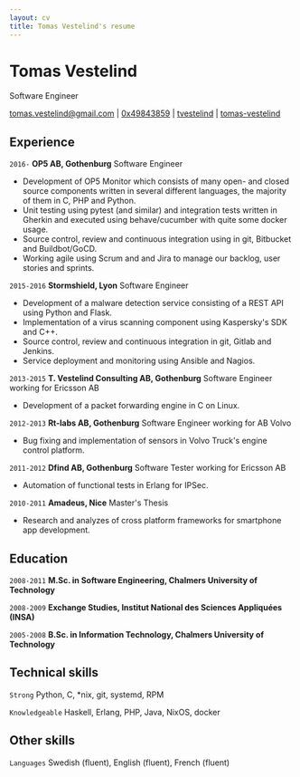 ```yaml
---
layout: cv
title: Tomas Vestelind's resume
---
```

# Tomas Vestelind
Software Engineer

<div id="webaddress">
  <i class="fa fa-envelope"></i> <a href="mailto:tomas.vestelind@gmail.com">tomas.vestelind@gmail.com</a>
|
  <i class="fa fa-key"></i> <a href="https://pgp.mit.edu/pks/lookup?op=get&search=0x7427A7AD49843859">0x49843859</a>
|
  <i class="fa fa-github"></i> <a href="http://github.com/tvestelind">tvestelind</a>
|
  <i class="fa fa-linkedin"></i> <a href="https://www.linkedin.com/in/tomas-vestelind">tomas-vestelind</a>
</div>

## Experience

`2016-`
__OP5 AB, Gothenburg__ Software Engineer
- Development of OP5 Monitor which consists of many open- and closed source components written in several different languages, the majority of them in C, PHP and Python.
- Unit testing using pytest (and similar) and integration tests written in Gherkin and executed using behave/cucumber with quite some docker usage.
- Source control, review and continuous integration using in git, Bitbucket and Buildbot/GoCD.
- Working agile using Scrum and and Jira to manage our backlog, user stories and sprints.

`2015-2016`
__Stormshield, Lyon__ Software Engineer
- Development of a malware detection service consisting of a REST API using Python and Flask.
- Implementation of a virus scanning component using Kaspersky's SDK and C++.
- Source control, review and continuous integration in git, Gitlab and Jenkins.
- Service deployment and monitoring using Ansible and Nagios.

`2013-2015`
__T. Vestelind Consulting AB, Gothenburg__ Software Engineer working for Ericsson AB
- Development of a packet forwarding engine in C on Linux.

`2012-2013`
__Rt-labs AB, Gothenburg__ Software Engineer working for AB Volvo
- Bug fixing and implementation of sensors in Volvo Truck's engine control platform.

`2011-2012`
__Dfind AB, Gothenburg__ Software Tester working for Ericsson AB
- Automation of functional tests in Erlang for IPSec.

`2010-2011`
__Amadeus, Nice__ Master's Thesis
- Research and analyzes of cross platform frameworks for smartphone app development.

## Education

`2008-2011`
__M.Sc. in Software Engineering, Chalmers University of Technology__

`2008-2009`
__Exchange Studies, Institut National des Sciences Appliquées (INSA)__

`2005-2008`
__B.Sc. in Information Technology, Chalmers University of Technology__

## Technical skills
`Strong` Python, C, *nix, git, systemd, RPM

`Knowledgeable` Haskell, Erlang, PHP, Java, NixOS, docker

## Other skills
`Languages` Swedish (fluent), English (fluent), French (fluent)

<!-- ### Footer

Last updated: November 2017 -->


